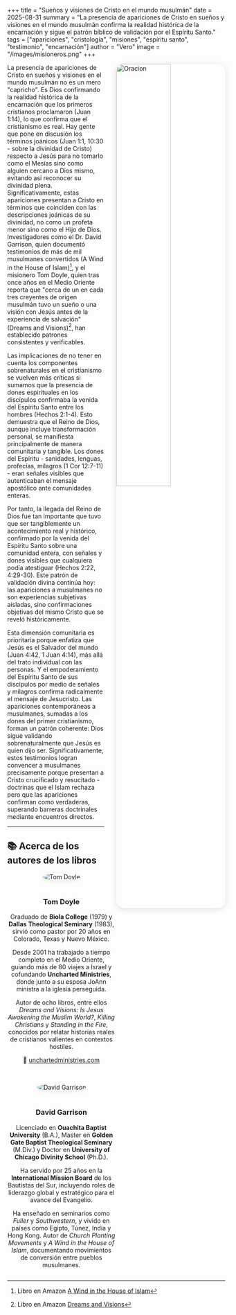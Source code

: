 +++
title = "Sueños y visiones de Cristo en el mundo musulmán"
date = 2025-08-31
summary = "La presencia de apariciones de Cristo en sueños y visiones en el mundo musulmán confirma la realidad histórica de la encarnación y sigue el patrón bíblico de validación por el Espíritu Santo."
tags = ["apariciones", "cristología", "misiones", "espíritu santo", "testimonio", "encarnación"]
author = "Vero"
image = "/images/misioneros.png"
+++

<img src="/images/misioneros.png" 
     alt="Oracion"
     style="float: right; 
            margin-left: 2em; 
            margin-bottom: 1em; 
            max-width: 320px; 
            width: 50%; 
            height: auto; 
            border-radius: 18px; 
            box-shadow: 0 2px 14px rgba(0,0,0,0.12);" />
            
La presencia de apariciones de Cristo en sueños y visiones en el mundo musulmán no es un mero "capricho". Es Dios confirmando la realidad histórica de la encarnación que los primeros cristianos proclamaron (Juan 1:14), lo que confirma que el cristianismo es real. Hay gente que pone en discusión los términos joánicos (Juan 1:1, 10:30 - sobre la divinidad de Cristo) respecto a Jesús para no tomarlo como el Mesías sino como alguien cercano a Dios mismo, evitando así reconocer su divinidad plena. Significativamente, estas apariciones presentan a Cristo en términos que coinciden con las descripciones joánicas de su divinidad, no como un profeta menor sino como el Hijo de Dios. Investigadores como el Dr. David Garrison, quien documentó testimonios de más de mil musulmanes convertidos (A Wind in the House of Islam)[^1], y el misionero Tom Doyle, quien tras once años en el Medio Oriente reporta que "cerca de un en cada tres creyentes de origen musulmán tuvo un sueño o una visión con Jesús antes de la experiencia de salvación" (Dreams and Visions)[^2], han establecido patrones consistentes y verificables.

Las implicaciones de no tener en cuenta los componentes sobrenaturales en el cristianismo se vuelven más críticas si sumamos que la presencia de dones espirituales en los discípulos confirmaba la venida del Espíritu Santo entre los hombres (Hechos 2:1-4). Esto demuestra que el Reino de Dios, aunque incluye transformación personal, se manifiesta principalmente de manera comunitaria y tangible. Los dones del Espíritu - sanidades, lenguas, profecías, milagros (1 Cor 12:7-11) - eran señales visibles que autenticaban el mensaje apostólico ante comunidades enteras.

Por tanto, la llegada del Reino de Dios fue tan importante que tuvo que ser tangiblemente un acontecimiento real y histórico, confirmado por la venida del Espíritu Santo sobre una comunidad entera, con señales y dones visibles que cualquiera podía atestiguar (Hechos 2:22, 4:29-30). Este patrón de validación divina continúa hoy: las apariciones a musulmanes no son experiencias subjetivas aisladas, sino confirmaciones objetivas del mismo Cristo que se reveló históricamente.

Esta dimensión comunitaria es prioritaria porque enfatiza que Jesús es el Salvador del mundo (Juan 4:42, 1 Juan 4:14), más allá del trato individual con las personas. Y el empoderamiento del Espíritu Santo de sus discípulos por medio de señales y milagros confirma radicalmente el mensaje de Jesucristo. Las apariciones contemporáneas a musulmanes, sumadas a los dones del primer cristianismo, forman un patrón coherente: Dios sigue validando sobrenaturalmente que Jesús es quien dijo ser. Significativamente, estos testimonios logran convencer a musulmanes precisamente porque presentan a Cristo crucificado y resucitado - doctrinas que el Islam rechaza pero que las apariciones confirman como verdaderas, superando barreras doctrinales mediante encuentros directos.

[^1]: Libro en Amazon [A Wind in the House of Islam](https://www.amazon.com/Wind-House-Islam-drawing-Muslims-ebook/dp/B00L2XVJS6)  
[^2]: Libro en Amazon [Dreams and Visions](https://www.amazon.com/-/es/Tom-Doyle-ebook/dp/B0078FAA3M/)

---
## 📚 Acerca de los autores de los libros

<div style="display: flex; flex-wrap: wrap; gap: 2rem; align-items: flex-start;">

<div style="flex: 1; min-width: 250px; text-align: center;">
  <img src="/images/doyle.png" alt="Tom Doyle" style="border-radius: 50%; max-width: 150px; box-shadow: 0 2px 8px rgba(0,0,0,0.1); margin-bottom: 1rem;">
  <h3>Tom Doyle</h3>
  <p>Graduado de <strong>Biola College</strong> (1979) y <strong>Dallas Theological Seminary</strong> (1983), sirvió como pastor por 20 años en Colorado, Texas y Nuevo México.</p>
  <p>Desde 2001 ha trabajado a tiempo completo en el Medio Oriente, guiando más de 80 viajes a Israel y cofundando <strong>Uncharted Ministries</strong>, donde junto a su esposa JoAnn ministra a la iglesia perseguida.</p>
  <p>Autor de ocho libros, entre ellos <em>Dreams and Visions: Is Jesus Awakening the Muslim World?</em>, <em>Killing Christians</em> y <em>Standing in the Fire</em>, conocidos por relatar historias reales de cristianos valientes en contextos hostiles.</p>
  <p>🔗 <a href="https://unchartedministries.com" target="_blank">unchartedministries.com</a></p>
</div>

<div style="flex: 1; min-width: 250px; text-align: center;">
  <img src="/images/garrison.png" alt="David Garrison" style="border-radius: 50%; max-width: 150px; box-shadow: 0 2px 8px rgba(0,0,0,0.1); margin-bottom: 1rem;">
  <h3>David Garrison</h3>
  <p>Licenciado en <strong>Ouachita Baptist University</strong> (B.A.), Master en <strong>Golden Gate Baptist Theological Seminary</strong> (M.Div.) y Doctor en <strong>University of Chicago Divinity School</strong> (Ph.D.).</p>
  <p>Ha servido por 25 años en la <strong>International Mission Board</strong> de los Bautistas del Sur, incluyendo roles de liderazgo global y estratégico para el avance del Evangelio.</p>
  <p>Ha enseñado en seminarios como <em>Fuller</em> y <em>Southwestern</em>, y vivido en países como Egipto, Túnez, India y Hong Kong. Autor de <em>Church Planting Movements</em> y <em>A Wind in the House of Islam</em>, documentando movimientos de conversión entre pueblos musulmanes.</p>
</div>

</div>

